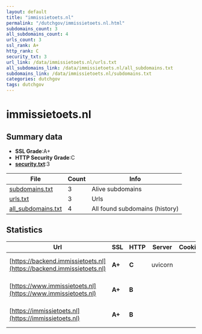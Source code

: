```yaml
---
layout: default
title: "immissietoets.nl"
permalink: "/dutchgov/immissietoets.nl.html"
subdomains_count: 3
all_subdomains_count: 4
urls_count: 3
ssl_rank: A+
http_rank: C
security_txt: 3
url_link: /data/immissietoets.nl/urls.txt
all_subdomains_link: /data/immissietoets.nl/all_subdomains.txt
subdomains_link: /data/immissietoets.nl/subdomains.txt
categories: dutchgov
tags: dutchgov
---
```



# immissietoets.nl
## Summary data


 - **SSL Grade**:A+
 - **HTTP Security Grade**:C
 - **[security.txt](https://www.digitaleoverheid.nl/nieuws/standaard-security-txt-nu-verplicht-voor-overheid/)**:3


| File       | Count | Info |
|------------|-------|------|
|[subdomains.txt](/DutchGovScope/data/immissietoets.nl/subdomains.txt)|3|Alive subdomains|
|[urls.txt](/DutchGovScope/data/immissietoets.nl/urls.txt)|3|Urls|
|[all_subdomains.txt](/DutchGovScope/data/immissietoets.nl/all_subdomains.txt)|4|All found subdomains (history)|


## Statistics


| Url | SSL | HTTP | Server | Cookie | HSTS | CORS | CTO | CSP | XFO | XXP | RP |FP| Tech |Title |
|--------|-------|-------|------|------|------|------|------|------|------|------|------|------|------|------|
|[https://backend.immissietoets.nl](https://backend.immissietoets.nl)| **A+**| **C**|uvicorn| |:white_check_mark: | | | | | | :white_check_mark: | |HSTS Python Uvicorn||
|[https://www.immissietoets.nl](https://www.immissietoets.nl)| **A+**| **B**|| |:white_check_mark: | | | | | | :white_check_mark: | |Express HSTS Node.js|immissietoets|
|[https://immissietoets.nl](https://immissietoets.nl)| **A+**| **B**|| |:white_check_mark: | | | | | | :white_check_mark: | |Express HSTS Node.js|immissietoets|

